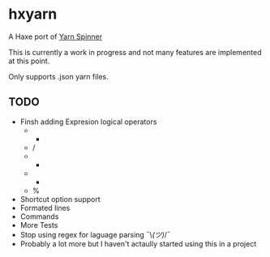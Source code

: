 # hxyarn

A Haxe port of [Yarn Spinner](https://github.com/YarnSpinnerTool/YarnSpinner)

This is currently a work in progress and not many features are implemented at this point.

Only supports .json yarn files.

## TODO 
 * Finsh adding Expresion logical operators
   * *
   * /
   * +
   * -
   * %
 * Shortcut option support
 * Formated lines
 * Commands
 * More Tests
 * Stop using regex for laguage parsing ¯\\_(ツ)_/¯
 * Probably a lot more but I haven't actaully started using this in a project
